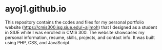 # ayoj1.github.io
This repository contains the codes and files for my personal portfolio website (https://cmis300.isg.siue.edu/~ajimoh) that I designed as a student in SIUE while I was enrolled in CMIS 300. The website showcases my personal information, resume, skills, projects, and contact info. It was built using PHP, CSS, and JavaScript.
